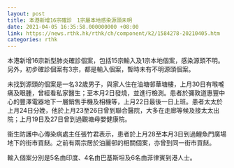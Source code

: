 ```yaml
---
layout: post
title: 本港新增16宗確診　1宗屬本地感染源頭未明
date: 2021-04-05 16:35:58.000000000 +08:00
link: https://news.rthk.hk/rthk/ch/component/k2/1584278-20210405.htm
categories: rthk
---
```


本港新增16宗新型肺炎確診個案，包括15宗輸入及1宗本地個案，感染源頭不明。另外，初步確診個案有3宗，都是輸入個案，暫時未有不明源頭個案。

未找到源頭的個案是一名32歲男子，與家人住在油塘邨華塘樓，上月30日有喉嚨痛及眼腫，曾經看私家醫生；至本月2日發燒，並進行檢測。患者於彌敦道惠豐中心的豐澤電器地下一層銷售手機及相機等，上月22日最後一日上班。患者太太於上月24日分娩，他於上月23至26日曾到聯合醫院，大多在走廊等候及接太太出院；上月19日及27日曾到過觀塘母嬰健康院。

衞生防護中心傳染病處主任張竹君表示，患者於上月28至本月3日到過鯉魚門廣場地下的街市買餸。之前有兩宗居於油麗邨的相關個案，亦曾到同一街市買餸。

輸入個案分別是5名由印度、4名由巴基斯坦及6名由菲律賓到港人士。
